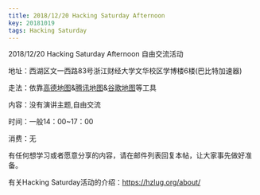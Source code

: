 ```yaml
---
title: 2018/12/20 Hacking Saturday Afternoon
key: 20181019
tags: Hacking Saturday
---
```

2018/12/20 Hacking Saturday Afternoon 自由交流活动

<!--more-->

地址：西湖区文一西路83号浙江财经大学文华校区学博楼6楼(巴比特加速器)

走法：依靠[高德地图](http://f.amap.com/39c1P_04A6iNU)&[腾讯地图](https://router.map.qq.com/short?l=b3b414c823e0d6f5adf433e6db5fee61)&[谷歌地图](https://goo.gl/maps/aD41JBYvYN82)等工具

内容：没有演讲主题,自由交流

时间：一般14：00~17：00

消费：无

有任何想学习或者愿意分享的内容，请在邮件列表回复本帖，让大家事先做好准备。

有关Hacking Saturday活动的介绍：https://hzlug.org/about/